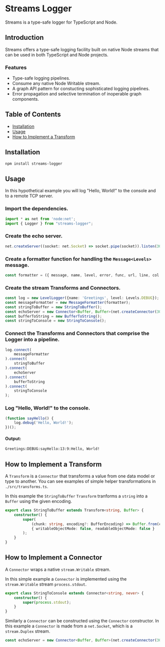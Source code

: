 # Streams Logger

Streams is a type-safe logger for TypeScript and Node.

## Introduction

Streams offers a type-safe logging facility built on native Node streams that can be used in both TypeScript and Node projects.

### Features

- Type-safe logging pipelines.
- Consume any native Node Writable stream.
- A graph API pattern for constucting sophisticated logging pipelines.
- Error propagation and selective termination of inoperable graph components.

## Table of Contents

- [Installation](#installation)
- [Usage](#usage)
- [How to Implement a Transform](#how-to-implement-a-transform)

## Installation

```bash
npm install streams-logger
```

## Usage

In this hypothetical example you will log "Hello, World!" to the console and to a remote TCP server.

### Import the dependencies.

```ts
import * as net from 'node:net';
import { Logger } from "streams-logger";
```

### Create the echo server.

```ts
net.createServer((socket: net.Socket) => socket.pipe(socket)).listen(3000, '127.0.0.1');
```

### Create a formatter function for handling the `Message<Levels>` message.

```ts
const formatter = ({ message, name, level, error, func, url, line, col }: Message<Levels>) => `${name}:${Levels[level]}:${func}:${line}:${col}:${message}`;
```

### Create the stream Transforms and Connectors.

```ts
const log = new LevelLogger({name: 'Greetings', level: Levels.DEBUG});
const messageFormatter = new MessageFormatter(formatter);
const stringToBuffer = new StringToBuffer();
const echoServer = new Connector<Buffer, Buffer>(net.createConnector(3000, '127.0.0.1'));
const bufferToString = new BufferToString();
const stringToConsole = new StringToConsole();
```

### Connect the Transforms and Connectors that comprise the Logger into a pipeline.

```ts
log.connect(
    messageFormatter
).connect(
    stringToBuffer
).connect(
    echoServer
).connect(
    bufferToString
).connect(
    stringToConsole
);
```

### Log "Hello, World!" to the console.

```ts
(function sayHello() {
    log.debug('Hello, World!');
})();
```

#### Output:
```bash
Greetings:DEBUG:sayHello:13:9:Hello, World!
```

## How to Implement a Transform

A `Transform` is a `Connector` that transforms a value from one data model or type to another.  You can see examples of simple helper transformations in `./src/transforms.ts`.

In this example the `StringToBuffer` `Transform` tranforms a `string` into a `Buffer` using the given encoding. 

```ts
export class StringToBuffer extends Transform<string, Buffer> {
    constructor() {
        super(
            (chunk: string, encoding?: BufferEncoding) => Buffer.from(chunk, encoding), 
            { writableObjectMode: false, readableObjectMode: false }
        );
    }
}

```

## How to Implement a Connector

A `Connector` wraps a native `stream.Writable` stream.

In this simple example a `Connector` is implemented using the `stream.Writable` stream `process.stdout`.

```ts
export class StringToConsole extends Connector<string, never> {
    constructor() {
        super(process.stdout);
    }
}
```

Similarly a `Connector` can be constructed using the `Connector` constructor.  In this example a `Connector` is made from a `net.Socket`, which is a `stream.Duplex` stream.

```ts
const echoServer = new Connector<Buffer, Buffer>(net.createConnector(3000, '127.0.0.1'));
```